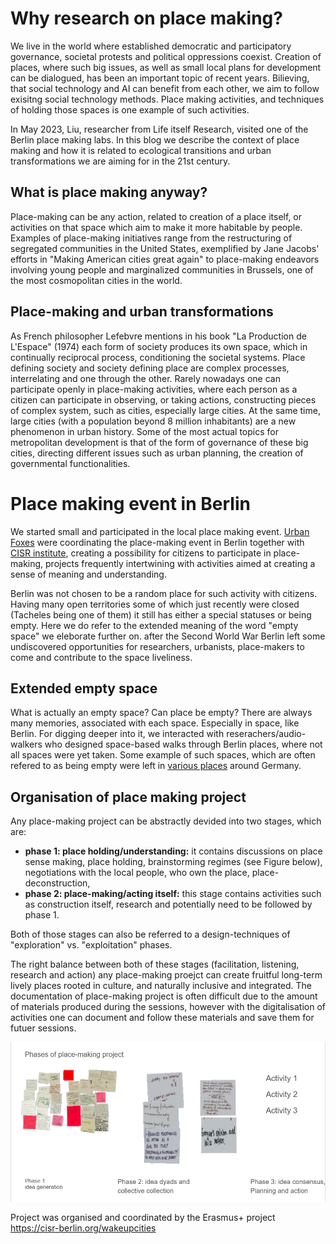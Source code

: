 # Why research on place making?

We live in the world where established democratic and participatory governance, societal protests and political oppressions coexist. 
Creation of places, where such big issues, as well as small local plans for development can be dialogued, has been an important topic of recent years.
Bilieving, that social technology and AI can benefit from each other, we aim to follow exisitng social technology methods. Place making activities, and techniques of holding those spaces is one example of such activities.

In May 2023, Liu, researcher from Life itself Research, visited one of the Berlin place making labs. 
In this blog we describe the context of place making and how it is related to ecological transitions and urban transformations we are aiming for in the 21st century.

## What is place making anyway?
Place-making can be any action, related to creation of a place itself, or activities on that space which aim to make it more habitable by people.
Examples of place-making initiatives range from the restructuring of segregated communities in the United States, exemplified by Jane Jacobs' efforts in "Making American cities great again" to place-making endeavors involving young people and marginalized communities in Brussels, one of the most cosmopolitan cities in the world. 

## Place-making and urban transformations
As French philosopher Lefebvre mentions in his book "La Production de L'Espace" (1974) each form of society 
produces its own space, which in continually reciprocal process, conditioning the societal systems.
Place defining society and society defining place are complex processes, interrelating and one through the other. 
Rarely nowadays one can participate openly in place-making activities, where each person as a citizen can participate in observing, or taking actions, constructing pieces of complex system, such as cities, especially large cities.
At the same time, large cities (with a population beyond 8 million inhabitants) are a new phenomenon in urban history. 
Some of the most actual topics for metropolitan development is that of the form of governance of these big cities, directing different issues such as urban planning, the creation of governmental functionalities. 

# Place making event in Berlin
We started small and participated in the local place making event.
[Urban Foxes](https://www.urbanfoxes.org/) were coordinating the place-making event in Berlin together with [CISR institute](https://cisr-berlin.org/), creating a possibility for citizens to participate in place-making, projects frequently intertwining with activities aimed at creating a sense of meaning and understanding.

Berlin was not chosen to be a random place for such activity with citizens.
Having many open territories some of which just recently were closed (Tacheles being one of them) it still has either a special statuses or being empty. Here we do refer to the extended meaning of the word "empty space" we eleborate further on. 
after the Second World War Berlin left some undiscovered opportunities for researchers, urbanists, place-makers to come and contribute to the space liveliness. 

## Extended empty space 

What is actually an empty space? Can place be empty? There are always many memories, associated with each space. Especially in space, like Berlin. 
For digging deeper into it, we interacted with reserachers/audio-walkers who designed space-based walks through Berlin places, where not all spaces were yet taken. 
Some example of such spaces, which are often refered to as being empty were left in [various places](https://www.spiegel.de/international/zeitgeist/a-city-in-flux-documenting-berlin-s-forgotten-spaces-a-719805.html) around Germany.

## Organisation of place making project

Any place-making project can be abstractly devided into two stages, which are:
- **phase 1: place holding/understanding:** it contains discussions on place sense making, place holding, brainstorming regimes (see Figure below), negotiations with the local people, who own the place, place-deconstruction,
- **phase 2: place-making/acting itself:** this stage contains activities such as construction itself, research and potentially need to be followed by phase 1.

Both of those stages can also be referred to a design-techniques of "exploration" vs. "exploitation" phases.

The right balance between both of these stages (facilitation, listening, research and action) any place-making proejct can create fruitful long-term lively places rooted in culture, and naturally inclusive and integrated.
The documentation of place-making project is often difficult due to the amount of materials produced during the sessions, however with the digitalisation of activities one can document and follow these materials and save them for futuer sessions.

![plot](https://github.com/Liyubov/community/blob/master/research/figures/place%20making.PNG)

Project was organised and coordinated by the Erasmus+ project https://cisr-berlin.org/wakeupcities 
